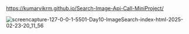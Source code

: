 https://kumarvikrm.github.io/Search-Image-Api-Call-MiniProject/

![screencapture-127-0-0-1-5501-Day10-ImageSearch-index-html-2025-02-23-20_11_56](https://github.com/user-attachments/assets/a8a69907-cf6e-4abd-8321-110bf41b5ccf)
